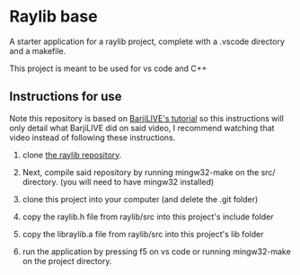 # Raylib base

A starter application for a raylib project, complete with a .vscode directory and a makefile.

This project is meant to be used for vs code and C++

## Instructions for use

Note this repository is based on [BarjiLIVE's tutorial](https://www.youtube.com/watch?v=u6LXRF-iMg8) so this instructions will only detail what BarjiLIVE did on said video, I recommend watching that video instead of 
following these instructions.

1. clone [the raylib repository](https://github.com/raysan5/raylib).

2. Next, compile said repository by running mingw32-make on the src/ directory.
(you will need to have mingw32 installed)

3. clone this project into your computer (and delete the .git folder)

4. copy the raylib.h file from raylib/src into this project's include folder

5. copy the libraylib.a file from raylib/src into this project's lib folder

6. run the application by pressing f5 on vs code or running mingw32-make on the
project directory.